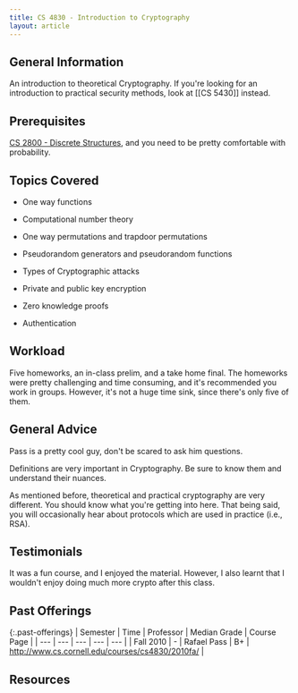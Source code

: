 ```yaml
---
title: CS 4830 - Introduction to Cryptography
layout: article
---
```


## General Information

An introduction to theoretical Cryptography. If you're looking for an introduction to practical security methods, look at [[CS 5430]] instead.

## Prerequisites

[CS 2800 - Discrete Structures](https://github.com/mrkev/Official-CS-Wiki/blob/master/classes/CS2800.md), and you need to be pretty comfortable with probability.

## Topics Covered

 - One way functions

 - Computational number theory

 - One way permutations and trapdoor permutations

 - Pseudorandom generators and pseudorandom functions

 - Types of Cryptographic attacks

 - Private and public key encryption

 - Zero knowledge proofs

 - Authentication

## Workload

Five homeworks, an in-class prelim, and a take home final. The homeworks were pretty challenging and time consuming, and it's recommended you work in groups. However, it's not a huge time sink, since there's only five of them.

## General Advice

Pass is a pretty cool guy, don't be scared to ask him questions.

Definitions are very important in Cryptography. Be sure to know them and understand their nuances.

As mentioned before, theoretical and practical cryptography are very different. You should know what you're getting into here. That being said, you will occasionally hear about protocols which are used in practice (i.e., RSA).

## Testimonials

It was a fun course, and I enjoyed the material. However, I also learnt that I wouldn't enjoy doing much more crypto after this class.

## Past Offerings

{:.past-offerings}
| Semester | Time | Professor | Median Grade | Course Page |
| --- | --- | --- | --- | --- |
| Fall 2010 | - | Rafael Pass | B+ | http://www.cs.cornell.edu/courses/cs4830/2010fa/ |

## Resources
